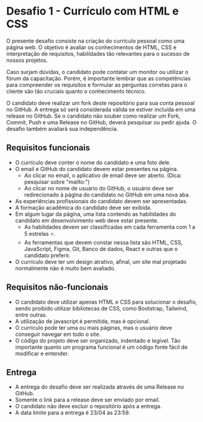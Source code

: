 # Desafio 1 - Currículo com HTML e CSS

O presente desafio consiste na criação do currículo pessoal como uma página web. O objetivo é avaliar os conhecimentos de HTML, CSS e interpretação de requisitos, habilidades tão relevantes para o sucesso de nossos projetos.

Caso surjam dúvidas, o candidato pode contatar um monitor ou utilizar o fórum da capacitação. Porém, é importante lembrar que as competências para compreender os requisitos e formular as perguntas corretas para o cliente são tão cruciais quanto o conhecimento técnico.

O candidato deve realizar um fork deste repositório para sua conta pessoal no GitHub. A entrega só será considerada válida se estiver incluída em uma release no GitHub. Se o candidato não souber como realizar um Fork, Commit, Push e uma Release no GitHub, deverá pesquisar ou pedir ajuda. O desafio também avaliará sua independência.

## Requisitos funcionais

- O currículo deve conter o nome do candidato e uma foto dele.
- O email e GitHub do candidato devem estar presentes na página.
  - Ao clicar no email, o aplicativo de email deve ser aberto. (Dica: pesquisar sobre "mailto:")
  - Ao clicar no nome de usuário do GitHub, o usuário deve ser redirecionado à página do candidato no GitHub em uma nova aba.
- As experiências profissionais do candidato devem ser apresentadas.
- A formação acadêmica do candidato deve ser exibida.
- Em algum lugar da página, uma lista contendo as habilidades do candidato em desenvolvimento web deve estar presente.
  - As habilidades devem ser classificadas em cada ferramenta com 1 a 5 estrelas ⭐.
  - As ferramentas que devem constar nessa lista são HTML, CSS, JavaScript, Figma, Git, Banco de dados, React e outras que o candidato preferir.
- O currículo deve ter um design atrativo, afinal, um site mal projetado normalmente não é muito bem avaliado.

## Requisitos não-funcionais

- O candidato deve utilizar apenas HTML e CSS para solucionar o desafio, sendo proibido utilizar bibliotecas de CSS, como Bootstrap, Tailwind, entre outras.
- A utilização de javascript é permitida, mas é opcional.
- O currículo pode ter uma ou mais páginas, mas o usuário deve conseguir navegar em todo o site.
- O código do projeto deve ser organizado, indentado e legível. Tão importante quanto um programa funcional é um código fonte fácil de modificar e entender.

## Entrega

- A entrega do desafio deve ser realizada através de uma Release no GitHub.
- Somente o link para a release deve ser enviado por email.
- O candidato não deve excluir o repositório após a entrega.
- A data limite para a entrega é 23/04 às 23:59.
